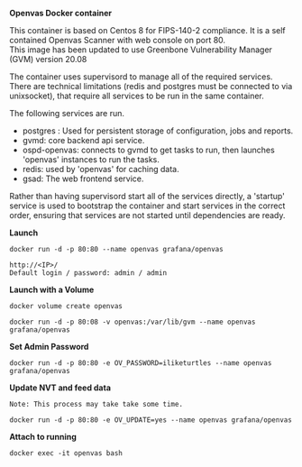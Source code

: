 **Openvas Docker container**

This container is based on Centos 8 for FIPS-140-2 compliance. It is a self contained Openvas Scanner with web console on port 80.  
This image has been updated to use Greenbone Vulnerability Manager (GVM) version 20.08

The container uses supervisord to manage all of the required services. There are technical limitations (redis and postgres must be connected to via unixsocket), that require all services to be run in the same container.

The following services are run.
- postgres : Used for persistent storage of configuration, jobs and reports.
- gvmd: core backend api service. 
- ospd-openvas: connects to gvmd to get tasks to run, then launches 'openvas' instances to run the tasks.
- redis: used by 'openvas' for caching data.
- gsad: The web frontend service.

Rather than having supervisord start all of the services directly, a 'startup' service is used to bootstrap the container and start services in the correct order, ensuring that services are not started until dependencies are ready.

**Launch**

	docker run -d -p 80:80 --name openvas grafana/openvas

	http://<IP>/
	Default login / password: admin / admin

**Launch with a Volume**

	docker volume create openvas

	docker run -d -p 80:08 -v openvas:/var/lib/gvm --name openvas grafana/openvas

**Set Admin Password**

	docker run -d -p 80:80 -e OV_PASSWORD=iliketurtles --name openvas grafana/openvas

**Update NVT and feed data**

	Note: This process may take take some time. 

	docker run -d -p 80:80 -e OV_UPDATE=yes --name openvas grafana/openvas

**Attach to running**

	docker exec -it openvas bash



